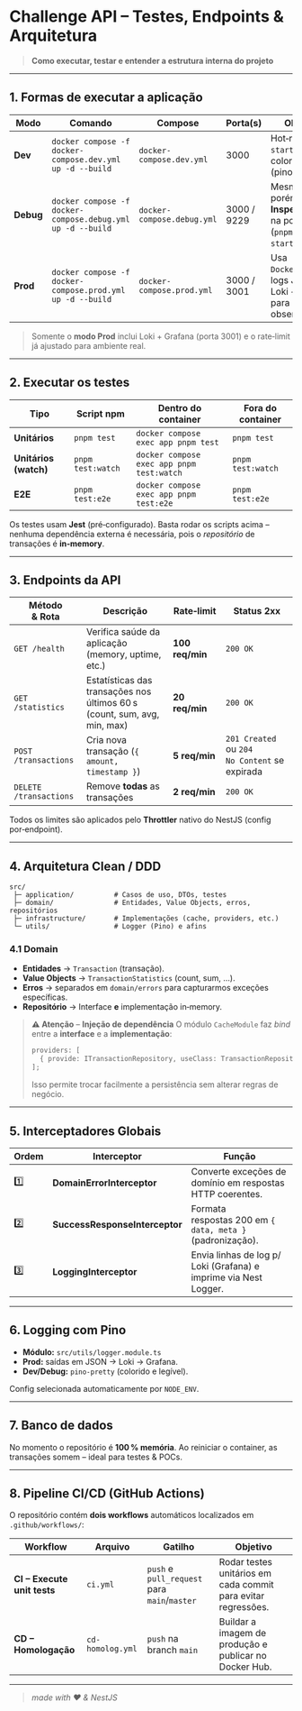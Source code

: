 # Challenge API – Testes, Endpoints & Arquitetura

> **Como executar, testar e entender a estrutura interna do projeto**

---

## 1. Formas de executar a aplicação

| Modo      | Comando                                                    | Compose                    | Porta(s)    | Observação                                                                              |
| --------- | ---------------------------------------------------------- | -------------------------- | ----------- | --------------------------------------------------------------------------------------- |
| **Dev**   | `docker compose -f docker-compose.dev.yml up -d --build`   | `docker-compose.dev.yml`   | 3000        | Hot‑reload (`pnpm start:dev`) e logs coloridos (pino‑pretty).                           |
| **Debug** | `docker compose -f docker-compose.debug.yml up -d --build` | `docker-compose.debug.yml` | 3000 / 9229 | Mesmo que _Dev_ porém com **Node Inspector** aberto na porta 9229 (`pnpm start:debug`). |
| **Prod**  | `docker compose -f docker-compose.prod.yml up -d --build`  | `docker-compose.prod.yml`  | 3000 / 3001 | Usa `Dockerfile.server`, logs JSON, Loki + Grafana para observabilidade.                |

> Somente o **modo Prod** inclui Loki + Grafana (porta 3001) e o rate‑limit já ajustado para ambiente real.

---

## 2. Executar os testes

| Tipo                  | Script npm        | Dentro do container                       | Fora do container |
| --------------------- | ----------------- | ----------------------------------------- | ----------------- |
| **Unitários**         | `pnpm test`       | `docker compose exec app pnpm test`       | `pnpm test`       |
| **Unitários (watch)** | `pnpm test:watch` | `docker compose exec app pnpm test:watch` | `pnpm test:watch` |
| **E2E**               | `pnpm test:e2e`   | `docker compose exec app pnpm test:e2e`   | `pnpm test:e2e`   |

Os testes usam **Jest** (pré‑configurado). Basta rodar os scripts acima – nenhuma dependência externa é necessária, pois o _repositório_ de transações é **in‑memory**.

---

## 3. Endpoints da API

| Método & Rota          | Descrição                                                                | Rate‑limit      | Status 2xx                                    |
| ---------------------- | ------------------------------------------------------------------------ | --------------- | --------------------------------------------- |
| `GET /health`          | Verifica saúde da aplicação (memory, uptime, etc.)                       | **100 req/min** | `200 OK`                                      |
| `GET /statistics`      | Estatísticas das transações nos últimos 60 s (count, sum, avg, min, max) | **20 req/min**  | `200 OK`                                      |
| `POST /transactions`   | Cria nova transação (`{ amount, timestamp }`)                            | **5 req/min**   | `201 Created` ou `204 No Content` se expirada |
| `DELETE /transactions` | Remove **todas** as transações                                           | **2 req/min**   | `200 OK`                                      |

Todos os limites são aplicados pelo **Throttler** nativo do NestJS (config por‑endpoint).

---

## 4. Arquitetura **Clean / DDD**

```
src/
 ├─ application/          # Casos de uso, DTOs, testes
 ├─ domain/               # Entidades, Value Objects, erros, repositórios
 ├─ infrastructure/       # Implementações (cache, providers, etc.)
 └─ utils/                # Logger (Pino) e afins
```

### 4.1 Domain

- **Entidades** → `Transaction` (transação).
- **Value Objects** → `TransactionStatistics` (count, sum, …).
- **Erros** → separados em `domain/errors` para capturarmos exceções específicas.
- **Repositório** → Interface **e** implementação in‑memory.

> **⚠️ Atenção** – **Injeção de dependência**
> O módulo `CacheModule` faz _bind_ entre a **interface** e a **implementação**:
>
> ```ts
> providers: [
>   { provide: ITransactionRepository, useClass: TransactionRepositoryImpl },
> ];
> ```
>
> Isso permite trocar facilmente a persistência sem alterar regras de negócio.

---

## 5. Interceptadores Globais

| Ordem | Interceptor                    | Função                                                           |
| ----- | ------------------------------ | ---------------------------------------------------------------- |
| 1️⃣    | **DomainErrorInterceptor**     | Converte exceções de domínio em respostas HTTP coerentes.        |
| 2️⃣    | **SuccessResponseInterceptor** | Formata respostas 200 em `{ data, meta }` (padronização).        |
| 3️⃣    | **LoggingInterceptor**         | Envia linhas de log p/ Loki (Grafana) e imprime via Nest Logger. |

---

## 6. Logging com **Pino**

- **Módulo:** `src/utils/logger.module.ts`
- **Prod:** saídas em JSON → Loki → Grafana.
- **Dev/Debug:** `pino-pretty` (colorido e legível).

Config selecionada automaticamente por `NODE_ENV`.

---

## 7. Banco de dados

No momento o repositório é **100 % memória**.
Ao reiniciar o container, as transações somem – ideal para testes & POCs.

---

## 8. Pipeline CI/CD (GitHub Actions)

O repositório contém **dois workflows** automáticos localizados em `.github/workflows/`:

| Workflow                    | Arquivo          | Gatilho                                      | Objetivo                                                      |
| --------------------------- | ---------------- | -------------------------------------------- | ------------------------------------------------------------- |
| **CI – Execute unit tests** | `ci.yml`         | `push` e `pull_request` para `main`/`master` | Rodar testes unitários em cada commit para evitar regressões. |
| **CD – Homologação**        | `cd-homolog.yml` | `push` na branch `main`                      | Buildar a imagem de produção e publicar no Docker Hub.        |

---

> _made with ❤️ & NestJS_
